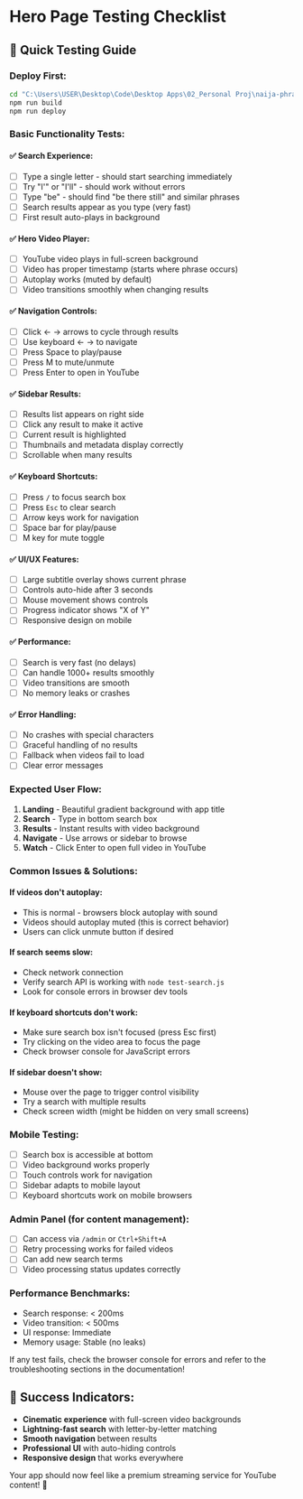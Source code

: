 # Hero Page Testing Checklist

## 🧪 Quick Testing Guide

### **Deploy First:**
```bash
cd "C:\Users\USER\Desktop\Code\Desktop Apps\02_Personal Proj\naija-phrase"
npm run build
npm run deploy
```

### **Basic Functionality Tests:**

#### ✅ **Search Experience:**
- [ ] Type a single letter - should start searching immediately
- [ ] Try "I'" or "I'll" - should work without errors
- [ ] Type "be" - should find "be there still" and similar phrases
- [ ] Search results appear as you type (very fast)
- [ ] First result auto-plays in background

#### ✅ **Hero Video Player:**
- [ ] YouTube video plays in full-screen background
- [ ] Video has proper timestamp (starts where phrase occurs)
- [ ] Autoplay works (muted by default)
- [ ] Video transitions smoothly when changing results

#### ✅ **Navigation Controls:**
- [ ] Click ← → arrows to cycle through results
- [ ] Use keyboard ← → to navigate
- [ ] Press Space to play/pause
- [ ] Press M to mute/unmute
- [ ] Press Enter to open in YouTube

#### ✅ **Sidebar Results:**
- [ ] Results list appears on right side
- [ ] Click any result to make it active
- [ ] Current result is highlighted
- [ ] Thumbnails and metadata display correctly
- [ ] Scrollable when many results

#### ✅ **Keyboard Shortcuts:**
- [ ] Press `/` to focus search box
- [ ] Press `Esc` to clear search
- [ ] Arrow keys work for navigation
- [ ] Space bar for play/pause
- [ ] M key for mute toggle

#### ✅ **UI/UX Features:**
- [ ] Large subtitle overlay shows current phrase
- [ ] Controls auto-hide after 3 seconds
- [ ] Mouse movement shows controls
- [ ] Progress indicator shows "X of Y"
- [ ] Responsive design on mobile

#### ✅ **Performance:**
- [ ] Search is very fast (no delays)
- [ ] Can handle 1000+ results smoothly
- [ ] Video transitions are smooth
- [ ] No memory leaks or crashes

#### ✅ **Error Handling:**
- [ ] No crashes with special characters
- [ ] Graceful handling of no results
- [ ] Fallback when videos fail to load
- [ ] Clear error messages

### **Expected User Flow:**
1. **Landing** - Beautiful gradient background with app title
2. **Search** - Type in bottom search box
3. **Results** - Instant results with video background
4. **Navigate** - Use arrows or sidebar to browse
5. **Watch** - Click Enter to open full video in YouTube

### **Common Issues & Solutions:**

#### **If videos don't autoplay:**
- This is normal - browsers block autoplay with sound
- Videos should autoplay muted (this is correct behavior)
- Users can click unmute button if desired

#### **If search seems slow:**
- Check network connection
- Verify search API is working with `node test-search.js`
- Look for console errors in browser dev tools

#### **If keyboard shortcuts don't work:**
- Make sure search box isn't focused (press Esc first)
- Try clicking on the video area to focus the page
- Check browser console for JavaScript errors

#### **If sidebar doesn't show:**
- Mouse over the page to trigger control visibility
- Try a search with multiple results
- Check screen width (might be hidden on very small screens)

### **Mobile Testing:**
- [ ] Search box is accessible at bottom
- [ ] Video background works properly
- [ ] Touch controls work for navigation
- [ ] Sidebar adapts to mobile layout
- [ ] Keyboard shortcuts work on mobile browsers

### **Admin Panel (for content management):**
- [ ] Can access via `/admin` or `Ctrl+Shift+A`
- [ ] Retry processing works for failed videos
- [ ] Can add new search terms
- [ ] Video processing status updates correctly

### **Performance Benchmarks:**
- Search response: < 200ms
- Video transition: < 500ms
- UI response: Immediate
- Memory usage: Stable (no leaks)

If any test fails, check the browser console for errors and refer to the troubleshooting sections in the documentation!

## 🎉 Success Indicators:
- **Cinematic experience** with full-screen video backgrounds
- **Lightning-fast search** with letter-by-letter matching
- **Smooth navigation** between results
- **Professional UI** with auto-hiding controls
- **Responsive design** that works everywhere

Your app should now feel like a premium streaming service for YouTube content! 🚀
